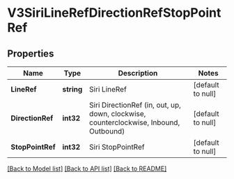 # V3SiriLineRefDirectionRefStopPointRef

## Properties
Name | Type | Description | Notes
------------ | ------------- | ------------- | -------------
**LineRef** | **string** | Siri LineRef | [default to null]
**DirectionRef** | **int32** | Siri DirectionRef  (in, out, up, down, clockwise, counterclockwise, Inbound, Outbound) | [default to null]
**StopPointRef** | **int32** | Siri StopPointRef | [default to null]

[[Back to Model list]](../README.md#documentation-for-models) [[Back to API list]](../README.md#documentation-for-api-endpoints) [[Back to README]](../README.md)


